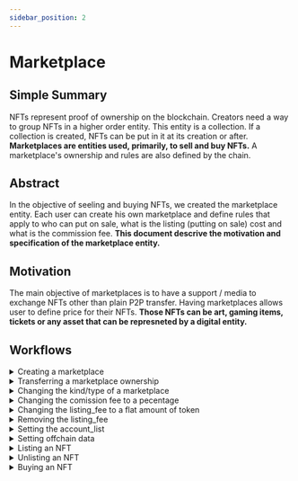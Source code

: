 ```yaml
---
sidebar_position: 2
---
```


# Marketplace 

## Simple Summary

NFTs represent proof of ownership on the blockchain. Creators need a way to group NFTs in a higher order entity. This entity is a collection. If a collection is created, NFTs can be put in it at its creation or after.
**Marketplaces are entities used, primarily, to sell and buy NFTs.** A marketplace's ownership and rules are also defined by the chain.
## Abstract

In the objective of seeling and buying NFTs, we created the marketplace entity. Each user can create his own marketplace and define rules that apply to who can put on sale, what is the listing (putting on sale) cost and what is the commission fee. **This document descrive the motivation and specification of the marketplace entity.**

## Motivation

The main objective of marketplaces is to have a support / media to exchange NFTs other than plain P2P transfer. Having marketplaces allows user to define price for their NFTs. **Those NFTs can be art, gaming items, tickets or any asset that can be represneted by a digital entity.**

## Workflows

<details className="toggle">
  <summary>Creating a marketplace</summary>
  <div>
    <div>
    <p>
      The following is the workflow proposed for creating a marketplace:
    </p>
    <ol>
      <li>User create the marketplace specifying the kind.</li>
      <li>User retrieves the marketplace id.</li>
    </ol>
    </div>
  </div>
</details>

<details className="toggle">
  <summary>Transferring a marketplace ownership</summary>
  <div>
    <div>
    <p>
      The following is the workflow proposed for transferring a marketplace ownership:
    </p>
    <ol>
      <li>User has already created a marketplace and knows its id.</li>
      <li>User calls the "set_marketplace_owner" function with the address of the recipient.</li>
      <li>The recipient is now the owner of the marketplace.</li>
    </ol>
    </div>
  </div>
</details>

<details className="toggle">
  <summary>Changing the kind/type of a marketplace</summary>
  <div>
    <div>
    <p>
      The following is the workflow proposed for changing the kind / type of a marketplace:
    </p>
    <ol>
      <li>User has already created a marketplace and knows its id.</li>
      <li>User calls the "set_marketplace_kind" specifying private of public.</li>
      <li>The marketplace is now private or public. The account_list is respectively an allow list or ban list.</li>
    </ol>
    </div>
  </div>
</details>

<details className="toggle">
  <summary>Changing the comission fee to a pecentage</summary>
  <div>
    <div>
    <p>
      The following is the workflow proposed for changing the commission fee to a percentage:
    </p>
    <ol>
      <li>User has already created a marketplace and knows its id.</li>
      <li>User calls the "set_marketplace_configuration" function with the parameters (Set(Percentage(200000)), NoOp, NoOp, NoOp).</li>
      <li>The commission fee is now changed to 20% while other values did not.</li>
    </ol>
    </div>
  </div>
</details>

<details className="toggle">
  <summary>Changing the listing_fee to a flat amount of token</summary>
  <div>
    <div>
    <p>
    The following is the workflow proposed for changing the listing_fee to a flat amount of token:
    </p>
    <ol>
      <li>User has already created a marketplace and knows its id.</li>
      <li>User calls the "set_marketplace_configuration" function with the parameters (NoOp, Set(Flat(10_000_000_000_000_000_000)), NoOp, NoOp).</li>
      <li>The listing_fee is now changed to 10 CAPS while other values did not change.</li>
    </ol>
    </div>
  </div>
</details>

<details className="toggle">
  <summary>Removing the listing_fee</summary>
  <div>
    <div>
    <p>
      The following is the workflow proposed for removing the listing_fee:
    </p>
    <ol>
      <li>User has already created a marketplace and knows its id.</li>
      <li>User calls the "set_marketplace_configuration" function with the parameters (NoOp, Remove, NoOp, NoOp).</li>
      <li>The listing_fee is now removed.</li>
    </ol>
    </div>
  </div>
</details>

<details className="toggle">
  <summary>Setting the account_list</summary>
  <div>
    <div>
    <p>
      The following is the workflow proposed for setting the account_list:
    </p>
    <ol>
      <li>User has already created a marketplace and knows its id.</li>
      <li>User calls the "set_marketplace_configuration" function with the parameters (NoOp, NoOp, Set(BoundedVec::try_from(vec![5CDG..., 5Haz...])), NoOp).</li>
      <li>The account_list is now set.</li>
    </ol>
    </div>
  </div>
</details>

<details className="toggle">
  <summary>Setting offchain data</summary>
  <div>
    <div>
    <p>
      The following is the workflow proposed for setting offchain data:
    </p>
    <ol>
      <li>User has already created a marketplace and knows its id.</li>
      <li>User prepares the metadata file in JSON format.</li>
      <li>User uploads it on IPFS retrieving the CID.</li>
      <li>User calls the "set_marketplace_configuration" function with the parameters (NoOp, NoOp, NoOp, Set(CID)).</li>
      <li>The marketplace has offchain data set.</li>
    </ol>
    </div>
  </div>
</details>

<details className="toggle">
  <summary>Listing an NFT</summary>
  <div>
    <div>
    <p>
      The following is the workflow proposed for listing an NFT:
    </p>
    <ol>
      <li>User has already created an NFT and knows its id.</li>
      <li>User knows the marketplace id on which he wants to list.</li>
      <li>User calls the "list_nft" function with the nft id, the marketplace id and the price.</li>
      <li>The NFT is now listed on the specified marketplace.</li>
    </ol>
    </div>
  </div>
</details>

<details className="toggle">
  <summary>Unlisting an NFT</summary>
  <div>
    <div>
    <p>
      The following is the workflow proposed for unlisting an NFT:
    </p>
    <ol>
      <li>User has already created and listed an NFT and knows its id.</li>
      <li>User calls the "unlist_nft" function with the nft id.</li>
      <li>The NFT is now unlisted.</li>
    </ol>
    </div>
  </div>
</details>

<details className="toggle">
  <summary>Buying an NFT</summary>
  <div>
    <div>
    <p>
      The following is the workflow proposed for buying an NFT:
    </p>
    <ol>
      <li>User knows the NFT he wants to buy.</li>
      <li>User has enough funds to buy the NFT.</li>
      <li>User calls the "buy_nft" function with the nft id.</li>
      <li>The NFT is now owned by the buyer.</li>
    </ol>
    </div>
  </div>
</details>
